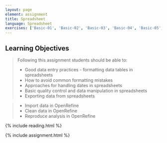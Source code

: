 ```yaml
---
layout: page
element: assignment
title: Spreadsheet                
language: Spreadsheet
exercises: ['Basic-01', 'Basic-02', 'Basic-03', 'Basic-04', 'Basic-05', 'Basic-06', 'Basic-07', 'Basic-08']
---
```


## Learning Objectives

> Following this assignment students should be able to:
>
> - Good data entry practices - formatting data tables in spreadsheets
> - How to avoid common formatting mistakes
> - Approaches for handling dates in spreadsheets
> - Basic quality control and data manipulation in spreadsheets
> - Exporting data from spreadsheets

> - Import data in OpenRefine
> - Clean data in OpenRefine
> - Reproduce analysis in OpenRefine


{% include reading.html %}



{% include assignment.html %}

<!-- End of Assignments Template - Be sure to keep the include statements -->


